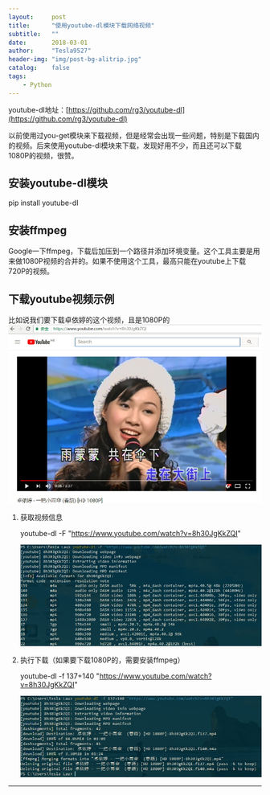 ```yaml
---
layout:     post
title:      "使用youtube-dl模块下载网络视频"
subtitle:   ""
date:       2018-03-01
author:     "Tesla9527"
header-img: "img/post-bg-alitrip.jpg"
catalog:    false
tags:
    - Python
---
```

youtube-dl地址：[https://github.com/rg3/youtube-dl](https://github.com/rg3/youtube-dl)

以前使用过you-get模块来下载视频，但是经常会出现一些问题，特别是下载国内的视频。后来使用youtube-dl模块来下载，发现好用不少，而且还可以下载1080P的视频，很赞。

## 安装youtube-dl模块

pip install youtube-dl

## 安装ffmpeg

Google一下ffmpeg，下载后加压到一个路径并添加环境变量。这个工具主要是用来做1080P视频的合并的。如果不使用这个工具，最高只能在youtube上下载720P的视频。

## 下载youtube视频示例

比如说我们要下载卓依婷的这个视频，且是1080P的
![img](/img/in-post/youtube/3.jpg)

1.	获取视频信息

	youtube-dl -F "https://www.youtube.com/watch?v=8h30JgKkZQI"

	![img](/img/in-post/youtube/1.jpg)

2.	执行下载（如果要下载1080P的，需要安装ffmpeg）

	youtube-dl -f 137+140 "https://www.youtube.com/watch?v=8h30JgKkZQI"

	![img](/img/in-post/youtube/2.jpg)

---

